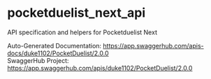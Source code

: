 # pocketduelist_next_api
 API specification and helpers for Pocketduelist Next

Auto-Generated Documentation: https://app.swaggerhub.com/apis-docs/duke1102/PocketDuelist/2.0.0  
SwaggerHub Project: https://app.swaggerhub.com/apis/duke1102/PocketDuelist/2.0.0
